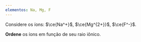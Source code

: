 ```yaml
---
elementos: Na, Mg, F
---
```


Considere os íons: $\ce{Na^+}$, $\ce{Mg^{2+}}$, $\ce{F^-}$.

**Ordene** os íons em função de seu raio iônico.
